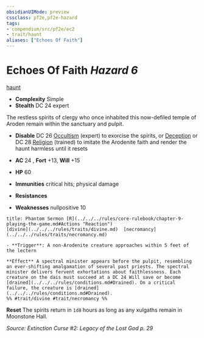 ```yaml
---
obsidianUIMode: preview
cssclass: pf2e,pf2e-hazard
tags:
- compendium/src/pf2e/ec2
- trait/haunt
aliases: ["Echoes Of Faith"]
---
```

# Echoes Of Faith *Hazard 6*  
[haunt](../../../rules/traits/haunt.md)  

- **Complexity** Simple
- **Stealth** DC 24 expert  

The restless spirits of clergy who once inhabited this now-defiled temple of Aroden remain within the sanctuary and pulpit.

- **Disable** DC 26 [Occultism](../../skills.md#Occultism) (expert) to exorcise the spirits, or [Deception](../../skills.md#Deception) or DC 28 [Religion](../../skills.md#Religion) (trained) to imitate the Arodenite faith and render the haunt harmless until it resets  

- **AC** 24 , **Fort** +13, **Will** +15
- **HP** 60
- **Immunities** critical hits; physical damage
- **Resistances** 
- **Weaknesses** nullpositive 10
     
```ad-embed-ability
title: Phantom Sermon [R](../../../rules/core-rulebook/chapter-9-playing-the-game.md#Actions "Reaction")
[divine](../../../rules/traits/divine.md)  [necromancy](../../../rules/traits/necromancy.md)  

- **Trigger**: A non-Arodenite creature approaches within 5 feet of the lectern

**Effect** A spectral minister appears before the pulpit, resembling an ever-shifting amalgamation of several past priests. The spectral minister delivers fervent exhortations about faithlessness. Each creature on the dais must succeed at a DC 24 Will save or become [drained](../../../rules/conditions.md#Drained). On a critical failure, the creature is [drained](../../../rules/conditions.md#Drained).  
%% #trait/divine #trait/necromancy %%
```

**Reset** The spirits return in `1d8` hours as long as any xulgaths remain in Moonstone Hall.  

*Source: Extinction Curse #2: Legacy of the Lost God p. 29*
